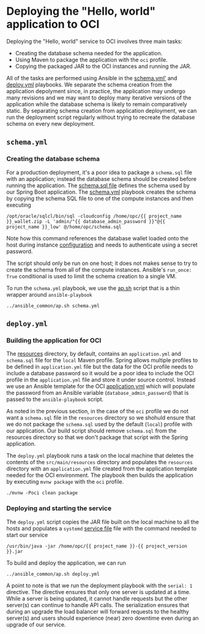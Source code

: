 # Deploying the "Hello, world" application to OCI
Deploying the "Hello, world" service to OCI involves three main tasks:
  * Creating the database schema needed for the application.
  * Using Maven to package the application with the `oci` profile.
  * Copying the packaged JAR to the OCI instances and running the JAR.
 
 All of the tasks are performed using Ansible in the [schema.yml'](./schema.yml) and [deploy.yml](./deploy.yml) playbooks. We separate the schema
 creation from the application depolyment since, in practice, the application may undergo many revisions and we may want to deploy many iterative versions of
 the application while the database schema is likely to remain comparatively static. By separating schema creation from application deployment, we can run the
 deployment script regularly without trying to recreate the database schema on every new deployment.
 
 ## `schema.yml`
 ### Creating the database schema
For a production deployment, it's a poor idea to package a `schema.sql` file with an application; instead the database schema should be created before running the
application.  The [schema.sql file](./templates/schema.sql) defines the schema used by our Spring Boot application. The [schema.yml](./schema.yml) playbook creates
the schema by copying the schema SQL file to one of the compute instances and then executing
 
 ```
 /opt/oracle/sqlcl/bin/sql -cloudconfig /home/opc/{{ project_name }}_wallet.zip -L 'admin/"{{ database_admin_password }}"@{{ project_name }}_low' @/home/opc/schema.sql
 ```
 
 Note how this command references the database wallet loaded onto the host during instance [configuration](../2_configure) and needs to authenticate using a secret
 password.
 
 The script should only be run on one host; it does not makes sense to try to create the schema from all of the compute instances. Ansible's `run_once: True` conditional
 is used to limit the schema creation to a single VM.

To run the `schema.yml` playbook, we use the [ap.sh](../ansible_common/ap.sh) script that is a thin wrapper around `ansible-playbook`
 
 ```
 ../ansible_common/ap.sh schema.yml
 ```

 
 ## `deploy.yml`
 ### Building the application for OCI
 The [resources](./src/main/resources) directory, by default, contains an `application.yml` and `schema.sql` file for the `local` Maven profile. Spring allows multiple
 profiles to be defined in `application.yml` file but the data for the OCI profile needs to include a database password so it would be a poor idea to
 include the OCI profile in the `application.yml` file and store it under source control. Instead we use an Ansible template for the OCI
 [application.yml](./templates/application.yml) which will populate the password from an Ansible variable (`database_admin_password`) that is passed to the
 `ansible-playbook` script.
 
As noted in the previous section, in the case of the `oci` profile we do not want a `schema.sql` file in the `resources` directory so we shohuld ensure that we do 
not package the `schema.sql` used by the default (`local`) profile with our application. Our build script should remove `schema.sql` from the resources
directory so that we don't package that script with the Spring application.

The `deploy.yml` playbook runs a task on the local machine that deletes the contents of the `src/main/resources` directory and populates the
`resources` directory with an `application.yml` file created from the application template needed for the OCI environment. The playbook then builds the application
by executing `mvnw package` with the `oci` profile.

```
./mvnw -Poci clean package
```
 
  ### Deploying and starting the service
 The `deploy.yml` script copies the JAR file built on the local machine to all the hosts and populates a `systemd` [service file](./templates/demo.service) file with
 the command needed to start our service
 
 ```
 /usr/bin/java -jar /home/opc/{{ project_name }}-{{ project_version }}.jar
 ```
 
 To build and deploy the application, we can run
 
 ```
 ../ansible_common/ap.sh deploy.yml
 ```
 
 A point to note is that we run the deployment playbook with the `serial: 1` directive. The directive ensures that only one server is updated
 at a time. While a server is being updated, it cannot handle requests but the other server(s) can continue to handle API calls. The serialization ensures that during an
 upgrade the load balancer will forward requests to the healthy server(s) and users should experience (near) zero downtime even during an upgrade of our service.
